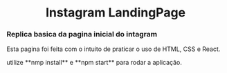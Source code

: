 <h1 align="center"> Instagram LandingPage</h1>

<h3>Replica basica da pagina inicial do intagram</h3>

<p>Esta pagina foi feita com o intuito de praticar o uso de HTML, CSS e React.</p>

<p>utilize **nmp install** e **npm start** para rodar a aplicação.</p>